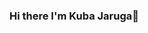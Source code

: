 ### Hi there I'm Kuba Jaruga👋

<!--**kubajaru/kubajaru** is a ✨ _special_ ✨ repository because its `README.md` (this file) appears on your GitHub profile

- 🔭 I’m currently working on mobile app development
- 🌱 I’m currently learning hybrid app development
- 🤔 I’m looking for help with REST API's
